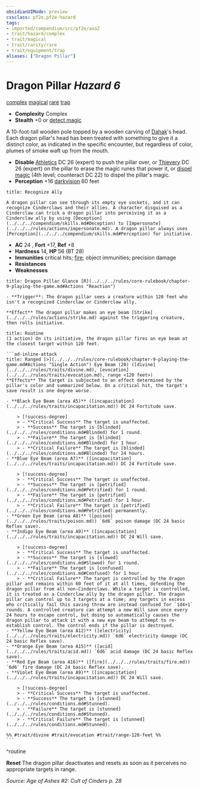 ```yaml
---
obsidianUIMode: preview
cssclass: pf2e,pf2e-hazard
tags:
- imported/compendium/src/pf2e/aoa2
- trait/hazard/complex
- trait/magical
- trait/rarity/rare
- trait/equipment/trap
aliases: ["Dragon Pillar"]
---
```

# Dragon Pillar *Hazard 6*  
[complex](complex.md)  [magical](magical.md)  [rare](rare.md)  [trap](trap.md)  

- **Complexity** Complex
- **Stealth** +0 or [detect magic](../../spells/detect-magic.md)  

A 10-foot-tall wooden pole topped by a wooden carving of [Dahak](../../setting/deities/dahak-logm.md)'s head. Each dragon pillar's head has been treated with something to give it a distinct color, as indicated in the specific encounter, but regardless of color, plumes of smoke waft up from the mouth.

- **Disable** [Athletics](../../skills.md#Athletics) DC 26 (expert) to push the pillar over, or [Thievery](../../skills.md#Thievery) DC 26 (expert) on the pillar to erase the magic runes that power it, or [dispel magic](../../spells/dispel-magic.md) (4th level; counteract DC 22) to dispel the pillar's magic.  
- **Perception** +16 [darkvision](rules/abilities/darkvision.md) 60 feet  

```ad-embed-ability
title: Recognize Ally

A dragon pillar can see through its empty eye sockets, and it can recognize Cinderclaws and their allies. A character disguised as a Cinderclaw can trick a dragon pillar into perceiving it as a Cinderclaw ally by using [Deception](../../../compendium/skills.md#Deception) to [Impersonate](../../../rules/actions/impersonate.md). A dragon pillar always uses [Perception](../../../compendium/skills.md#Perception) for initiative.
```

- **AC** 24 , **Fort** +17, **Ref** +8
- **Hardness** 14, **HP** 56 (BT 28)
- **Immunities** critical hits; [fire](fire.md); object immunities; precision damage
- **Resistances** 
- **Weaknesses** 
     
```ad-embed-ability
title: Dragon Pillar Glance [R](../../../rules/core-rulebook/chapter-9-playing-the-game.md#Actions "Reaction")

- **Trigger**: The dragon pillar sees a creature within 120 feet who isn't a recognized Cinderclaw or Cinderclaw ally.

**Effect** The dragon pillar makes an eye beam [Strike](../../../rules/actions/strike.md) against the triggering creature, then rolls initiative.
```

````ad-pf2-summary
title: Routine
(1 action) On its initiative, the dragon pillar fires an eye beam at the closest target within 120 feet.

```ad-inline-attack
title: Ranged [>](../../../rules/core-rulebook/chapter-9-playing-the-game.md#Actions "Single Action") Eye Beam (20) ([divine](../../../rules/traits/divine.md), [evocation](../../../rules/traits/evocation.md), range <120 feet>)
**Effects** The target is subjected to an effect determined by the pillar's color and summarized below. On a critical hit, the target's save result is one degree worse.

- **Black Eye Beam (area A5)** ([incapacitation](../../../rules/traits/incapacitation.md)) DC 24 Fortitude save.  
  
    > [!success-degree]   
    > - **Critical Success** The target is unaffected.  
    > - **Success** The target is [blinded](../../../rules/conditions.md#Blinded) for 1 round.  
    > - **Failure** The target is [blinded](../../../rules/conditions.md#Blinded) for 1 hour.  
    > - **Critical Failure** The target is [blinded](../../../rules/conditions.md#Blinded) for 24 hours.
- **Blue Eye Beam (area A7)** ([incapacitation](../../../rules/traits/incapacitation.md)) DC 24 Fortitude save.  
  
    > [!success-degree]   
    > - **Critical Success** The target is unaffected.  
    > - **Success** The target is [petrified](../../../rules/conditions.md#Petrified) for 1 round.  
    > - **Failure** The target is [petrified](../../../rules/conditions.md#Petrified) for 1 hour.  
    > - **Critical Failure** The target is [petrified](../../../rules/conditions.md#Petrified) permanently.
- **Green Eye Beam (area A8)** ([poison](../../../rules/traits/poison.md)) `6d6` poison damage (DC 24 basic Reflex save).
- **Indigo Eye Beam (area A9)** ([incapacitation](../../../rules/traits/incapacitation.md)) DC 24 Will save.  
  
    > [!success-degree]   
    > - **Critical Success** The target is unaffected.  
    > - **Success** The target is [slowed](../../../rules/conditions.md#Slowed) for 1 round.  
    > - **Failure** The target is [confused](../../../rules/conditions.md#Confused) for 1 hour.  
    > - **Critical Failure** The target is controlled by the dragon pillar and remains within 60 feet of it at all times, defending the dragon pillar from all non-Cinderclaws. While a target is controlled, it is treated as a Cinderclaw ally by the dragon pillar. The dragon pillar can control up to 3 targets at a time; any targets in excess who critically fail this saving throw are instead confused for `1d4+1` rounds. A controlled creature can attempt a new Will save once every 24 hours to escape control, but doing so automatically causes the dragon pillar to attack it with a new eye beam to attempt to re-establish control. The control ends if the pillar is destroyed.
- **Yellow Eye Beam (area A12)** ([electricity](../../../rules/traits/electricity.md)) `6d6` electricity damage (DC 24 basic Reflex save).
- **Orange Eye Beam (area A15)** ([acid](../../../rules/traits/acid.md)) `6d6` acid damage (DC 24 basic Reflex save).
- **Red Eye Beam (area A16)** ([fire](../../../rules/traits/fire.md)) `6d6` fire damage (DC 24 basic Reflex save).
- **Violet Eye Beam (area A9)** ([incapacitation](../../../rules/traits/incapacitation.md)) DC 24 Will save.  
  
    > [!success-degree]   
    > - **Critical Success** The target is unaffected.  
    > - **Success** The target is [stunned](../../../rules/conditions.md#Stunned).  
    > - **Failure** The target is [stunned](../../../rules/conditions.md#Stunned).  
    > - **Critical Failure** The target is [stunned](../../../rules/conditions.md#Stunned).

%% #trait/divine #trait/evocation #trait/range-120-feet %%
```
````
^routine

**Reset** The dragon pillar deactivates and resets as soon as it perceives no appropriate targets in range.  

*Source: Age of Ashes #2: Cult of Cinders p. 28*
